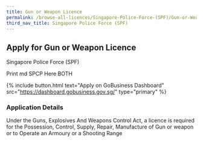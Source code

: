 ```yaml
---
title: Gun or Weapon Licence
permalink: /browse-all-licences/Singapore-Police-Force-(SPF)/Gun-or-Weapon-Licence
third_nav_title: Singapore Police Force (SPF)
---
```


## Apply for Gun or Weapon Licence

Singapore Police Force (SPF)

Print md SPCP Here BOTH

{% include button.html text="Apply on GoBusiness Dashboard" src="https://dashboard.gobusiness.gov.sg/" type="primary" %}

### Application Details

Under the Guns, Explosives And Weapons Control Act, a licence is required for the Possession, Control, Supply, Repair, Manufacture of Gun or weapon or to Operate an Armoury or a Shooting Range 

